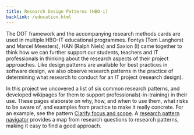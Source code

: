 ```yaml
---
title: Research Design Patterns (HBO-i)
backlink: /education.html
---
```


The DOT framework and the accompanying research methods cards are used in multiple HBO-IT educational programmes. 
Fontys (Tom Langhorst and Marcel Meesters), HAN (Ralph Niels) and Saxion (I) came together to think how we can further support our students, teachers and IT professionals in thinking about the research aspects of their project approaches. Like design patterns are available for best practices in software design, we also observe research patterns in the practice of determining what research to conduct for an IT project (research design). 

In this project we uncovered a list of six common research patterns, and developed wikipages for them to support professionals(-in-training) in their use. These pages elaborate on why, how, and when to use them, what risks to be aware of, and examples from practice to make it really concrete. For an example, see the pattern [Clarify focus and scope](https://ictresearchmethods.nl/Clarify_focus_and_scope). A [research pattern navigator](https://ictresearchmethods.nl/Research_Pattern_Navigator) provides a map from research questions to research patterns, making it easy to find a good approach.
